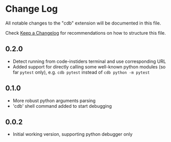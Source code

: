 # Change Log

All notable changes to the "cdb" extension will be documented in this file.

Check [Keep a Changelog](http://keepachangelog.com/) for recommendations on how to structure this file.

## 0.2.0

- Detect running from code-instiders terminal and use corresponding URL
- Added support for directly calling some well-known python modules (so far `pytest` only), e.g. `cdb pytest` instead of `cdb python -m pytest`

## 0.1.0

- More robust python arguments parsing
- 'cdb' shell command added to start debugging

## 0.0.2

- Initial working version, supporting python debugger only

